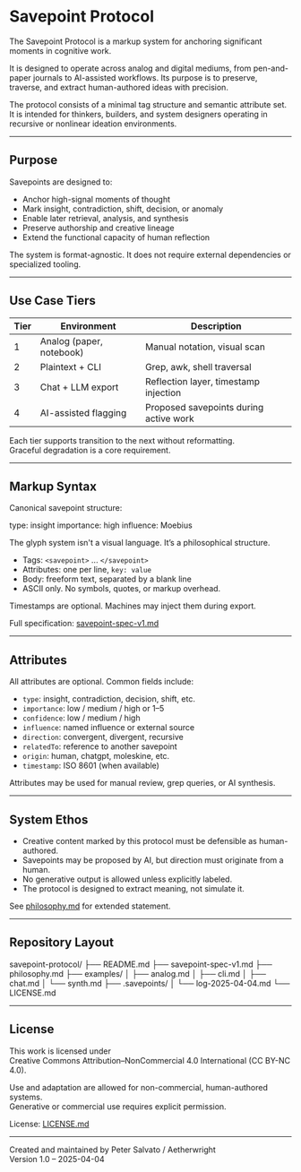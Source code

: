 # Savepoint Protocol

The Savepoint Protocol is a markup system for anchoring significant moments in cognitive work.

It is designed to operate across analog and digital mediums, from pen-and-paper journals to AI-assisted workflows. Its purpose is to preserve, traverse, and extract human-authored ideas with precision.

The protocol consists of a minimal tag structure and semantic attribute set. It is intended for thinkers, builders, and system designers operating in recursive or nonlinear ideation environments.

---

## Purpose

Savepoints are designed to:

- Anchor high-signal moments of thought
- Mark insight, contradiction, shift, decision, or anomaly
- Enable later retrieval, analysis, and synthesis
- Preserve authorship and creative lineage
- Extend the functional capacity of human reflection

The system is format-agnostic. It does not require external dependencies or specialized tooling.

---

## Use Case Tiers

| Tier | Environment                  | Description                             |
|------|------------------------------|-----------------------------------------|
| 1    | Analog (paper, notebook)     | Manual notation, visual scan            |
| 2    | Plaintext + CLI              | Grep, awk, shell traversal              |
| 3    | Chat + LLM export            | Reflection layer, timestamp injection   |
| 4    | AI-assisted flagging         | Proposed savepoints during active work  |

Each tier supports transition to the next without reformatting.  
Graceful degradation is a core requirement.

---

## Markup Syntax

Canonical savepoint structure:

<savepoint> type: insight importance: high influence: Moebius

The glyph system isn't a visual language. It’s a philosophical structure. </savepoint>


- Tags: `<savepoint>` ... `</savepoint>`
- Attributes: one per line, `key: value`
- Body: freeform text, separated by a blank line
- ASCII only. No symbols, quotes, or markup overhead.

Timestamps are optional. Machines may inject them during export.

Full specification: [savepoint-spec-v1.md](./savepoint-spec-v1.md)

---

## Attributes

All attributes are optional. Common fields include:

- `type`: insight, contradiction, decision, shift, etc.
- `importance`: low / medium / high or 1–5
- `confidence`: low / medium / high
- `influence`: named influence or external source
- `direction`: convergent, divergent, recursive
- `relatedTo`: reference to another savepoint
- `origin`: human, chatgpt, moleskine, etc.
- `timestamp`: ISO 8601 (when available)

Attributes may be used for manual review, grep queries, or AI synthesis.

---

## System Ethos

- Creative content marked by this protocol must be defensible as human-authored.
- Savepoints may be proposed by AI, but direction must originate from a human.
- No generative output is allowed unless explicitly labeled.
- The protocol is designed to extract meaning, not simulate it.

See [philosophy.md](./philosophy.md) for extended statement.

---

## Repository Layout

savepoint-protocol/ ├── README.md ├── savepoint-spec-v1.md ├── philosophy.md ├── examples/ │ ├── analog.md │ ├── cli.md │ ├── chat.md │ └── synth.md ├── .savepoints/ │ └── log-2025-04-04.md └── LICENSE.md


---

## License

This work is licensed under  
Creative Commons Attribution–NonCommercial 4.0 International (CC BY-NC 4.0).

Use and adaptation are allowed for non-commercial, human-authored systems.  
Generative or commercial use requires explicit permission.

License: [LICENSE.md](./LICENSE.md)

---

Created and maintained by Peter Salvato / Aetherwright  
Version 1.0 – 2025-04-04